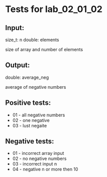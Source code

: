 # Tests for lab_02_01_02


## Input:
size_t: n
double: elements

size of array and number of elements

## Output:
double: average_neg

average of negative numbers


## Positive tests:
- 01 - all negative numbers
- 02 - one negative
- 03 - lust negaite 


## Negative tests:
- 01 - incorrect array input
- 02 - no negative numbers
- 03 - incorrect input n
- 04 - negative n or more then 10